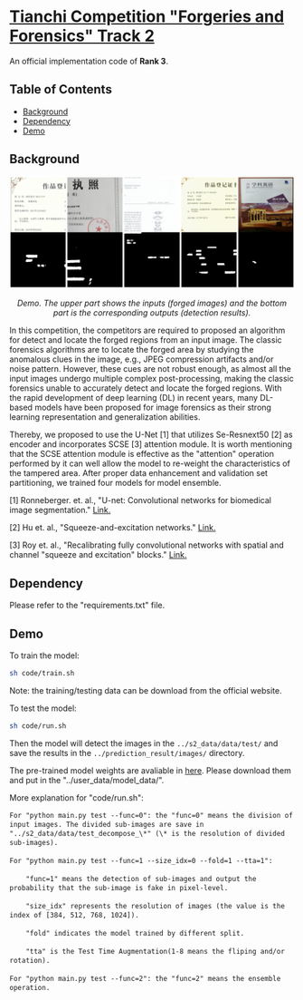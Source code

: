 # [Tianchi Competition "Forgeries and Forensics" Track 2](https://tianchi.aliyun.com/competition/entrance/531812/introduction)

An official implementation code of **Rank 3**.

## Table of Contents

- [Background](#background)
- [Dependency](#dependency)
- [Demo](#demo)


## Background

<p align='center'>  
  <img src='https://github.com/HighwayWu/Tianchi-FFT2/blob/master/imgs/demo.png' width='800'/>
</p>
<p align='center'>  
  <em>Demo. The upper part shows the inputs (forged images) and the bottom part is the corresponding outputs (detection results).</em>
</p>

In this competition, the competitors are required to proposed an algorithm for detect and locate the forged regions from an input image. The classic forensics algorithms are to locate the forged area by studying the anomalous clues in the image, e.g., JPEG compression artifacts and/or noise pattern. However, these cues are not robust enough, as almost all the input images undergo multiple complex post-processing, making the classic forensics unable to accurately detect and locate the forged regions. With the rapid development of deep learning (DL) in recent years, many DL-based models have been proposed for image forensics as their strong learning representation and generalization abilities.

Thereby, we proposed to use the U-Net [1] that utilizes Se-Resnext50 [2] as encoder and incorporates SCSE [3] attention module. It is worth mentioning that the SCSE attention module is effective as the "attention" operation performed by it can well allow the model to re-weight the characteristics of the tampered area. After proper data enhancement and validation set partitioning, we trained four models for model ensemble.

[1] Ronneberger. et. al., "U-net: Convolutional networks for biomedical image segmentation." [Link.](https://arxiv.org/abs/1505.04597)

[2] Hu et. al., "Squeeze-and-excitation networks." [Link.](https://arxiv.org/abs/1709.01507)

[3] Roy et. al., "Recalibrating fully convolutional networks with spatial and channel "squeeze and excitation" blocks." [Link.](https://arxiv.org/abs/1808.08127)

## Dependency
Please refer to the "requirements.txt" file.

## Demo

To train the model:
```bash
sh code/train.sh
```
Note: the training/testing data can be download from the official website.

To test the model:
```bash
sh code/run.sh
```
Then the model will detect the images in the `../s2_data/data/test/` and save the results in the `../prediction_result/images/` directory.

The pre-trained model weights are avaliable in [here](https://drive.google.com/file/d/1ork_zGlG-Ny5sOLPOYK7RIppZKwOCm40/view?usp=sharing). Please download them and put in the "../user_data/model_data/".

More explanation for "code/run.sh":

    For "python main.py test --func=0": the "func=0" means the division of input images. The divided sub-images are save in "../s2_data/data/test_decompose_\*" (\* is the resolution of divided sub-images).
		
    For "python main.py test --func=1 --size_idx=0 --fold=1 --tta=1":
    
        "func=1" means the detection of sub-images and output the probability that the sub-image is fake in pixel-level.
      
        "size_idx" represents the resolution of images (the value is the index of [384, 512, 768, 1024]).
      
        "fold" indicates the model trained by different split.
      
        "tta" is the Test Time Augmentation(1-8 means the fliping and/or rotation).
      
    For "python main.py test --func=2": the "func=2" means the ensemble operation.
